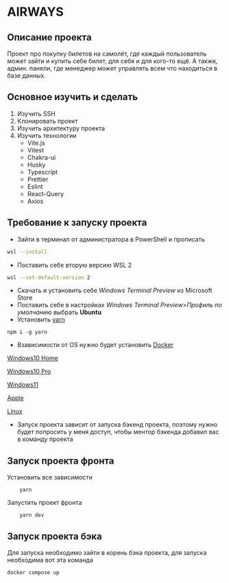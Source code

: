 # AIRWAYS

## Описание проекта

Проект про покупку билетов на самолёт, где каждый пользователь может зайти и купить себе билет, для себя и для кого-то ещё. А также, админ. панели, где менеджер может управлять всем что находиться в базе данных.

## Основное изучить и сделать

1. Изучить SSH
2. Клонировать проект
3. Изучить архитектуру проекта
4. Изучить технологии
    * Vite.js
    * Vitest
    * Chakra-ui
    * Husky
    * Typescript
    * Prettier
    * Eslint
    * React-Query
    * Axios

## Требование к запуску проекта

* Зайти в терминал от администратора в PowerShell и прописать

```bash
wsl --install
```

* Поставить себе вторую версию WSL 2

```bash
wsl --set-default-version 2
```

* Скачать и установить себе *Windows Terminal Preview* из Microsoft Store
* Поставить себе в настройках *Windows Terminal Preview*>*Профиль по умолчанию* выбрать **Ubuntu**
* Установить [yarn](https://yarnpkg.com/)

```node
npm i -g yarn
```

* Взависимости от OS нужно будет установить [Docker](https://www.docker.com/)

[Windows10 Home](https://learn.microsoft.com/ru-ru/windows/wsl/install/)

[Windows10 Pro](https://docs.docker.com/desktop/install/windows-install/)

[Windows11](https://docs.docker.com/desktop/install/windows-install/)

[Apple](https://www.docker.com/)

[Linux](https://www.docker.com/)

* Запуск проекта зависит от запуска бэкенд проекта, поэтому нужно будет попросить у меня доступ, чтобы ментор бэкенда добавил вас в команду проекта

## Запуск проекта фронта

Установить все зависимости

```property
    yarn
```

Запустить проект фронта

```property
    yarn dev
```

## Запуск проекта бэка

Для запуска необходимо зайти в корень бэка проекта, для запуска необходима вот эта команда 

```docker
docker compose up
``` 
